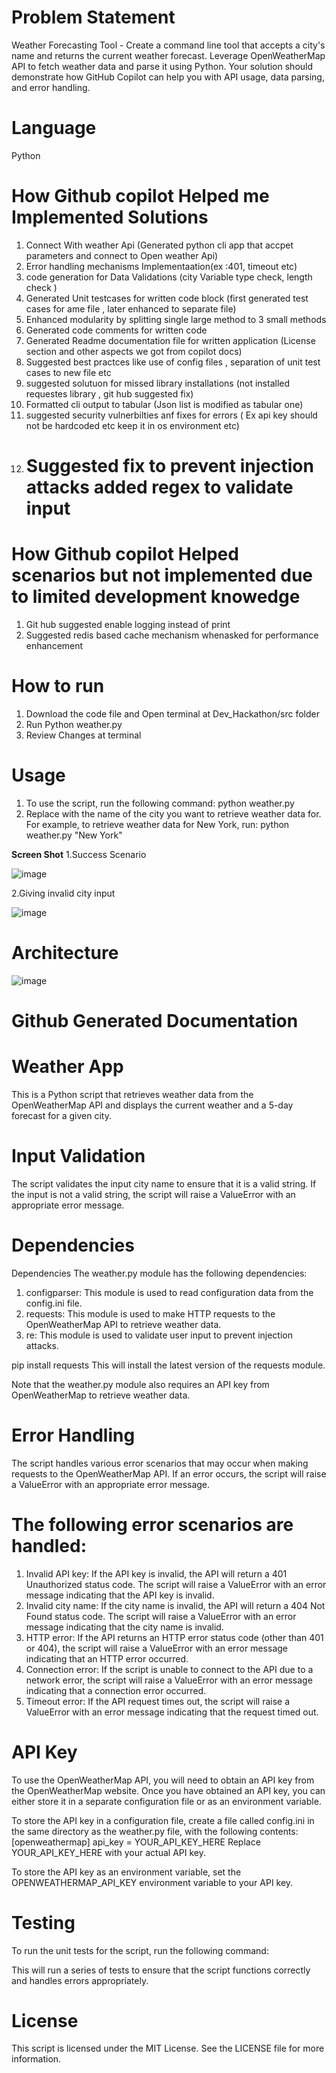 # Problem Statement
Weather Forecasting Tool - Create a command line tool that accepts a city's name and returns the current weather forecast. Leverage OpenWeatherMap API to fetch weather data and parse it using Python. Your solution should demonstrate how GitHub Copilot can help you with API usage, data parsing, and error handling.

# Language
Python

# How Github copilot Helped me Implemented Solutions
 1. Connect With weather Api (Generated python cli app that accpet parameters and connect to Open weather Api)
 2. Error handling mechanisms Implementaation(ex :401, timeout etc)
 3. code generation for Data Validations (city Variable type check, length check )
 4. Generated Unit testcases for written code block (first generated test cases for ame file , later enhanced to separate file)
 5. Enhanced modularity by splitting single large method to 3 small methods
 6. Generated code comments for written code
 7. Generated Readme documentation file for written application (License section and other aspects we got from copilot docs)
 8. Suggested best practces like use of config files , separation of unit test cases to new file etc
 9. suggested solutuon for missed library installations (not installed requestes library , git hub suggested fix)
 10. Formatted cli output to tabular (Json list is modified as tabular one)
 11. suggested security vulnerbilties anf fixes for errors ( Ex api key should not be hardcoded etc keep it in os environment etc)
 12.  # Suggested fix to prevent injection attacks added regex to validate input

# How Github copilot Helped scenarios but not implemented due to limited development knowedge

1. Git hub suggested enable logging instead of print
2. Suggested redis based cache mechanism whenasked for performance enhancement


 # How to run

 1. Download the code file and Open terminal at Dev_Hackathon/src folder
 2. Run Python weather.py <cityname as parameter>
 3. Review Changes at terminal

# Usage
1. To use the script, run the following command: 
python weather.py <city>
2. Replace <city> with the name of the city you want to retrieve weather data for.
For example, to retrieve weather data for New York, run:
python weather.py "New York"

**Screen Shot**
1.Success Scenario

![image](https://github.com/Fastest-Coder-First/Dev_Hackathon/assets/36884631/46555ad7-2893-405c-a652-fcd9d341c993)

2.Giving invalid city input

![image](https://github.com/Fastest-Coder-First/Dev_Hackathon/assets/36884631/e88cf343-52ac-47ab-8f74-9441b75a972f)

# Architecture 

![image](https://github.com/Fastest-Coder-First/Dev_Hackathon/assets/36884631/e4da91a0-e223-4451-b8ed-14d009e97d18)

# Github Generated Documentation
# Weather App
This is a Python script that retrieves weather data from the OpenWeatherMap API and displays the current weather and a 5-day forecast for a given city.

# Input Validation
The script validates the input city name to ensure that it is a valid string. If the input is not a valid string, the script will raise a ValueError with an appropriate error message.

# Dependencies
Dependencies
The weather.py module has the following dependencies:

1. configparser: This module is used to read configuration data from the config.ini file.
2. requests: This module is used to make HTTP requests to the OpenWeatherMap API to retrieve weather data.
3. re: This module is used to validate user input to prevent injection attacks.

pip install requests
This will install the latest version of the requests module.

Note that the weather.py module also requires an API key from OpenWeatherMap to retrieve weather data.

# Error Handling
The script handles various error scenarios that may occur when making requests to the OpenWeatherMap API. If an error occurs, the script will raise a ValueError with an appropriate error message.

# The following error scenarios are handled:

1. Invalid API key: If the API key is invalid, the API will return a 401 Unauthorized status code. The script will raise a ValueError with an error message indicating that the API key is invalid.
2. Invalid city name: If the city name is invalid, the API will return a 404 Not Found status code. The script will raise a ValueError with an error message indicating that the city name is invalid.
3. HTTP error: If the API returns an HTTP error status code (other than 401 or 404), the script will raise a ValueError with an error message indicating that an HTTP error occurred.
4. Connection error: If the script is unable to connect to the API due to a network error, the script will raise a ValueError with an error message indicating that a connection error occurred.
5. Timeout error: If the API request times out, the script will raise a ValueError with an error message indicating that the request timed out.

# API Key
To use the OpenWeatherMap API, you will need to obtain an API key from the OpenWeatherMap website. Once you have obtained an API key, you can either store it in a separate configuration file or as an environment variable.

To store the API key in a configuration file, create a file called config.ini in the same directory as the weather.py file, with the following contents:
[openweathermap]
api_key = YOUR_API_KEY_HERE
Replace YOUR_API_KEY_HERE with your actual API key.

To store the API key as an environment variable, set the OPENWEATHERMAP_API_KEY environment variable to your API key.

# Testing
To run the unit tests for the script, run the following command:

This will run a series of tests to ensure that the script functions correctly and handles errors appropriately.

# License
This script is licensed under the MIT License. See the LICENSE file for more information.
